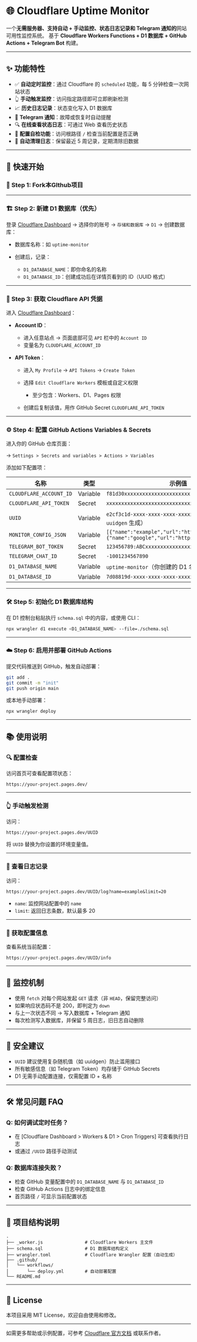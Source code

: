 # 🌐 Cloudflare Uptime Monitor

一个**无需服务器、支持自动 + 手动监控、状态日志记录和 Telegram 通知的**网站可用性监控系统。
基于 **Cloudflare Workers Functions + D1 数据库 + GitHub Actions + Telegram Bot** 构建。

---

## ✨ 功能特性

* ✅ **自动定时监控**：通过 Cloudflare 的 `scheduled` 功能，每 5 分钟检查一次网站状态
* 👆 **手动触发监控**：访问指定路径即可立即刷新检测
* 📈 **历史日志记录**：状态变化写入 D1 数据库
* 🚨 **Telegram 通知**：故障或恢复时自动提醒
* 🔍 **在线查看状态日志**：可通过 Web 查看历史状态
* 🔧 **配置自检功能**：访问根路径 `/` 检查当前配置是否正确
* 🧹 **自动清理日志**：保留最近 5 周记录，定期清除旧数据

---

## 🚀 快速开始

### 🧩 Step 1: Fork本GIthub项目

---

### 🏗️ Step 2: 新建 D1 数据库（优先）

登录 [Cloudflare Dashboard](https://dash.cloudflare.com/) → 选择你的账号 → `存储和数据库` → `D1` → 创建数据库：

* 数据库名称：如 `uptime-monitor`
* 创建后，记录：

  * `D1_DATABASE_NAME`：即你命名的名称
  * `D1_DATABASE_ID`：创建成功后在详情页看到的 ID（UUID 格式）

---

### 🔑 Step 3: 获取 Cloudflare API 凭据

进入 [Cloudflare Dashboard](https://dash.cloudflare.com/)：

* **Account ID**：

  * 进入任意站点 → 页面底部可见 `API` 栏中的 `Account ID`
  * 变量名为 `CLOUDFLARE_ACCOUNT_ID`
* **API Token**：

  * 进入 `My Profile` → `API Tokens` → `Create Token`
  * 选择 `Edit Cloudflare Workers` 模板或自定义权限

    * 至少包含：Workers、D1、Pages 权限
  * 创建后复制该值，用作 GitHub Secret `CLOUDFLARE_API_TOKEN`

---

### ⚙️ Step 4: 配置 GitHub Actions Variables & Secrets

进入你的 GitHub 仓库页面：

→ `Settings > Secrets and variables > Actions > Variables`

添加如下配置项：

| 名称                      | 类型       | 示例值                                                                                             |
| ----------------------- | -------- | ----------------------------------------------------------------------------------------------- |
| `CLOUDFLARE_ACCOUNT_ID` | Variable | `f81d30xxxxxxxxxxxxxxxxxxxxxx`                                                                  |
| `CLOUDFLARE_API_TOKEN`  | Secret   | `xxxxxxxxxxxxxxxxxxxxxxxxxxxxxxxx`                                                              |
| `UUID`                  | Variable | `e2cf3c1d-xxxx-xxxx-xxxx-xxxxxxxxxxxx`（可用 `uuidgen` 生成）                                         |
| `MONITOR_CONFIG_JSON`   | Variable | `[{"name":"example","url":"https://example.com"},{"name":"google","url":"https://google.com"}]` |
| `TELEGRAM_BOT_TOKEN`    | Secret   | `123456789:ABCxxxxxxxxxxxxxxxxxxxxxxxx`                                                         |
| `TELEGRAM_CHAT_ID`      | Secret   | `-1001234567890`                                                                                |
| `D1_DATABASE_NAME`      | Variable | `uptime-monitor`（你创建的 D1 名称）                                                                    |
| `D1_DATABASE_ID`        | Variable | `7d08819d-xxxx-xxxx-xxxx-xxxxxxxxxxxx`                                                          |

---

### 🛠️ Step 5: 初始化 D1 数据库结构

在 D1 控制台粘贴执行 `schema.sql` 中的内容，或使用 CLI：

```bash
npx wrangler d1 execute <D1_DATABASE_NAME> --file=./schema.sql
```

---

### ☁️ Step 6: 启用并部署 GitHub Actions

提交代码推送到 GitHub，触发自动部署：

```bash
git add .
git commit -m "init"
git push origin main
```

或本地手动部署：

```bash
npx wrangler deploy
```

---

## 📚 使用说明

### 🔍 配置检查

访问首页可查看配置项状态：

```
https://your-project.pages.dev/
```

---

### 👆 手动触发检测

访问：

```
https://your-project.pages.dev/UUID
```

将 `UUID` 替换为你设置的环境变量值。

---

### 📜 查看日志记录

访问：

```
https://your-project.pages.dev/UUID/log?name=example&limit=20
```

* `name`: 监控网站配置中的 `name`
* `limit`: 返回日志条数，默认最多 20

---

### 🧾 获取配置信息

查看系统当前配置：

```
https://your-project.pages.dev/UUID/info
```

---

## 🧠 监控机制

* 使用 `fetch` 对每个网站发起 `GET` 请求（非 `HEAD`，保留完整访问）
* 如果响应状态码不是 200，即判定为 `down`
* 与上一次状态不同 → 写入数据库 + Telegram 通知
* 每次检测写入数据库，并保留 5 周日志，旧日志自动删除

---

## 🔐 安全建议

* `UUID` 建议使用复杂随机值（如 uuidgen）防止滥用接口
* 所有敏感信息（如 Telegram Token）均存储于 GitHub Secrets
* D1 无需手动配置连接，仅需配置 ID + 名称

---

## 🛠️ 常见问题 FAQ

### Q: 如何调试定时任务？

* 在 \[Cloudflare Dashboard > Workers & D1 > Cron Triggers] 可查看执行日志
* 或通过 `/UUID` 路径手动测试

### Q: 数据库连接失败？

* 检查 GitHub 变量配置中的 `D1_DATABASE_NAME` 与 `D1_DATABASE_ID`
* 检查 GitHub Actions 日志中的绑定信息
* 首页路径 `/` 可显示当前配置状态

---

## 📁 项目结构说明

```
.
├── _worker.js                # Cloudflare Workers 主文件
├── schema.sql                # D1 数据库结构定义
├── wrangler.toml             # Cloudflare Wrangler 配置（自动生成）
├── .github/
│   └── workflows/
│       └── deploy.yml        # 自动部署配置
└── README.md
```

---

## 📝 License

本项目采用 MIT License，欢迎自由使用和修改。

---

如需更多帮助或示例配置，可参考 [Cloudflare 官方文档](https://developers.cloudflare.com/workers/) 或联系作者。